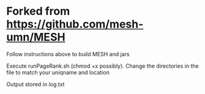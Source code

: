 # Forked from https://github.com/mesh-umn/MESH

Follow instructions above to build MESH and jars

Execute runPageRank.sh (chmod +x possibly). Change the directories in the file to match your uniqname and location

Output stored in log.txt
